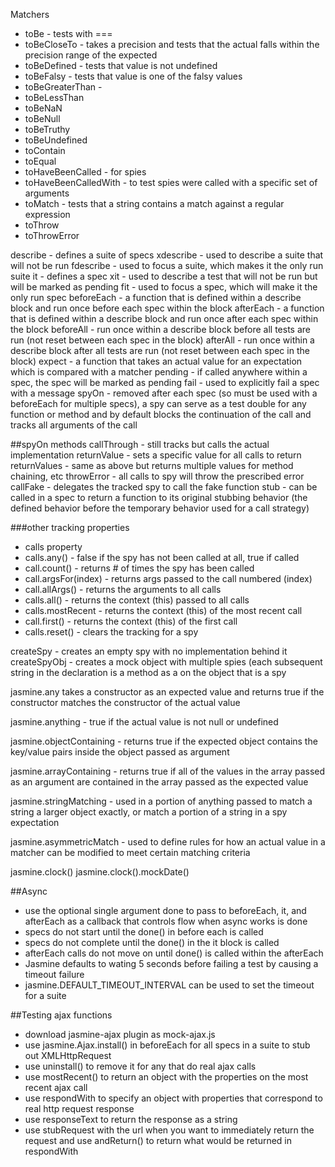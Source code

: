 Matchers
- toBe - tests with ===
- toBeCloseTo - takes a precision and tests that the actual falls within the precision range of the expected
- toBeDefined - tests that value is not undefined
- toBeFalsy - tests that value is one of the falsy values
- toBeGreaterThan - 
- toBeLessThan
- toBeNaN
- toBeNull
- toBeTruthy
- toBeUndefined
- toContain
- toEqual
- toHaveBeenCalled - for spies
- toHaveBeenCalledWith - to test spies were called with a specific set of arguments
- toMatch - tests that a string contains a match against a regular expression
- toThrow
- toThrowError

describe - defines a suite of specs
xdescribe - used to describe a suite that will not be run
fdescribe - used to focus a suite, which makes it the only run suite
it - defines a spec
xit - used to describe a test that will not be run but will be marked as pending
fit - used to focus a spec, which will make it the only run spec
beforeEach - a function that is defined within a describe block and run once before each spec within the block 
afterEach - a function that is defined within a describe block and run once after each spec within the block
beforeAll - run once within a describe block before all tests are run (not reset between each spec in the block)
afterAll - run once within a describe block after all tests are run (not reset between each spec in the block)
expect - a function that takes an actual value for an expectation which is compared with a matcher
pending - if called anywhere within a spec, the spec will be marked as pending
fail - used to explicitly fail a spec with a message
spyOn - removed after each spec (so must be used with a beforeEach for multiple specs), a spy can serve as a test double 
for any function or method and by default blocks the continuation of the call and tracks all arguments of the call

##spyOn methods
callThrough - still tracks but calls the actual implementation
returnValue - sets a specific value for all calls to return
returnValues - same as above but returns multiple values for method chaining, etc
throwError - all calls to spy will throw the prescribed error
callFake - delegates the tracked spy to call the fake function
stub - can be called in a spec to return a function to its original stubbing behavior (the defined behavior before the
temporary behavior used for a call strategy)

###other tracking properties
- calls property
- calls.any() - false if the spy has not been called at all, true if called
- call.count() - returns # of times the spy has been called
- call.argsFor(index) - returns args passed to the call numbered (index)
- call.allArgs() - returns the arguments to all calls
- calls.all() - returns the context (this) passed to all calls
- calls.mostRecent - returns the context (this) of the most recent call
- call.first() - returns the context (this) of the first call
- calls.reset() - clears the tracking for a spy

createSpy - creates an empty spy with no implementation behind it
createSpyObj - creates a mock object with multiple spies (each subsequent string in the declaration is a method as a 
on the object that is a spy

jasmine.any takes a constructor as an expected value and returns true if the constructor matches the constructor of the 
actual value

jasmine.anything - true if the actual value is not null or undefined

jasmine.objectContaining - returns true if the expected object contains the key/value pairs inside the object passed as
argument

jasmine.arrayContaining - returns true if all of the values in the array passed as an argument are contained in the 
array passed as the expected value

jasmine.stringMatching - used in a portion of anything passed to match a string a larger object exactly, or match a 
portion of a string in a spy expectation

jasmine.asymmetricMatch - used to define rules for how an actual value in a matcher can be modified to meet certain 
matching criteria

jasmine.clock()
jasmine.clock().mockDate()

##Async
- use the optional single argument done to pass to beforeEach, it, and afterEach as a callback that controls flow when 
async works is done
- specs do not start until the done() in before each is called
- specs do not complete until the done() in the it block is called
- afterEach calls do not move on until done() is called within the afterEach
- Jasmine defaults to wating 5 seconds before failing a test by causing a timeout failure
- jasmine.DEFAULT_TIMEOUT_INTERVAL can be used to set the timeout for a suite

##Testing ajax functions
- download jasmine-ajax plugin as mock-ajax.js
- use jasmine.Ajax.install() in beforeEach for all specs in a suite to stub out XMLHttpRequest
- use uninstall() to remove it for any that do real ajax calls
- use mostRecent() to return an object with the properties on the most recent ajax call
- use respondWith to specify an object with properties that correspond to real http request response
- use responseText to return the response as a string
- use stubRequest with the url when you want to immediately return the request and use andReturn() to return what would 
be returned in respondWith
